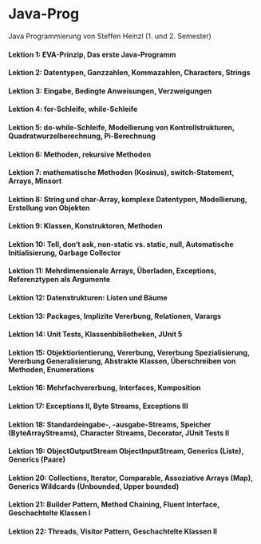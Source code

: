 # Java-Prog
Java Programmierung von Steffen Heinzl (1. und 2. Semester)

#### Lektion 1: EVA-Prinzip, Das erste Java-Programm
#### Lektion 2: Datentypen, Ganzzahlen, Kommazahlen, Characters, Strings
#### Lektion 3: Eingabe, Bedingte Anweisungen, Verzweigungen
#### Lektion 4: for-Schleife, while-Schleife
#### Lektion 5: do-while-Schleife, Modellierung von Kontrollstrukturen, Quadratwurzelberechnung, Pi-Berechnung
#### Lektion 6: Methoden, rekursive Methoden
#### Lektion 7: mathematische Methoden (Kosinus), switch-Statement, Arrays, Minsort
#### Lektion 8: String und char-Array, komplexe Datentypen, Modellierung, Erstellung von Objekten
#### Lektion 9: Klassen, Konstruktoren, Methoden
#### Lektion 10: Tell, don‘t ask, non-static vs. static, null, Automatische Initialisierung, Garbage Collector
#### Lektion 11: Mehrdimensionale Arrays, Überladen, Exceptions, Referenztypen als Argumente
#### Lektion 12: Datenstrukturen: Listen und Bäume
#### Lektion 13: Packages, Implizite Vererbung, Relationen, Varargs
#### Lektion 14: Unit Tests, Klassenbibliotheken, JUnit 5
#### Lektion 15: Objektiorientierung, Vererbung, Vererbung Spezialisierung, Vererbung Generalisierung, Abstrakte Klassen, Überschreiben von Methoden, Enumerations
#### Lektion 16: Mehrfachvererbung, Interfaces, Komposition
#### Lektion 17: Exceptions II, Byte Streams, Exceptions III
#### Lektion 18: Standardeingabe-, -ausgabe-Streams, Speicher (ByteArrayStreams), Character Streams, Decorator, JUnit Tests II
#### Lektion 19: ObjectOutputStream ObjectInputStream, Generics (Liste), Generics (Paare)
#### Lektion 20: Collections, Iterator, Comparable, Assoziative Arrays (Map), Generics Wildcards (Unbounded, Upper bounded)
#### Lektion 21: Builder Pattern, Method Chaining, Fluent Interface, Geschachtelte Klassen I
#### Lektion 22: Threads, Visitor Pattern, Geschachtelte Klassen II
